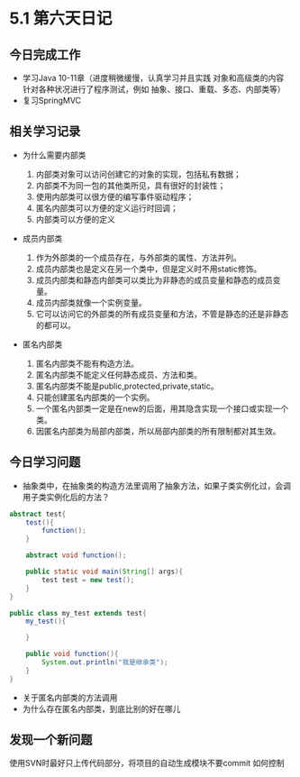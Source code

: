 # 5.1 第六天日记

## 今日完成工作

* 学习Java 10-11章（进度稍微缓慢，认真学习并且实践 对象和高级类的内容 针对各种状况进行了程序测试，例如 抽象、接口、重载、多态、内部类等）
* 复习SpringMVC

## 相关学习记录

* 为什么需要内部类

    1. 内部类对象可以访问创建它的对象的实现，包括私有数据；
    2. 内部类不为同一包的其他类所见，具有很好的封装性；
    3. 使用内部类可以很方便的编写事件驱动程序；
    4. 匿名内部类可以方便的定义运行时回调；
    5. 内部类可以方便的定义

* 成员内部类

    1. 作为外部类的一个成员存在，与外部类的属性、方法并列。
    1. 成员内部类也是定义在另一个类中，但是定义时不用static修饰。
    1. 成员内部类和静态内部类可以类比为非静态的成员变量和静态的成员变量。
    1. 成员内部类就像一个实例变量。
    1. 它可以访问它的外部类的所有成员变量和方法，不管是静态的还是非静态的都可以。

* 匿名内部类

    1. 匿名内部类不能有构造方法。
    1. 匿名内部类不能定义任何静态成员、方法和类。
    1. 匿名内部类不能是public,protected,private,static。
    1. 只能创建匿名内部类的一个实例。
    1. 一个匿名内部类一定是在new的后面，用其隐含实现一个接口或实现一个类。
    1. 因匿名内部类为局部内部类，所以局部内部类的所有限制都对其生效。

## 今日学习问题

* 抽象类中，在抽象类的构造方法里调用了抽象方法，如果子类实例化过，会调用子类实例化后的方法？

```java
abstract test{
    test(){
        function();
    }

    abstract void function();

    public static void main(String[] args){
        test test = new test();
    }
}

public class my_test extends test{
    my_test(){

    }

    public void function(){
        System.out.println("我是继承类");
    }
}
```

* 关于匿名内部类的方法调用
* 为什么存在匿名内部类，到底比别的好在哪儿

## 发现一个新问题

使用SVN时最好只上传代码部分，将项目的自动生成模块不要commit 如何控制